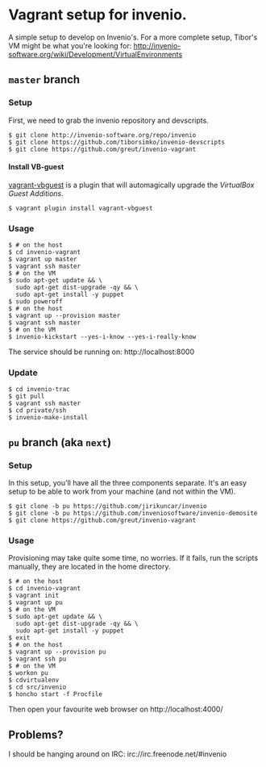 # Vagrant setup for invenio.

A simple setup to develop on Invenio's. For a more complete setup, Tibor's VM
might be what you're looking for:
http://invenio-software.org/wiki/Development/VirtualEnvironments

##  `master` branch

### Setup

First, we need to grab the invenio repository and devscripts.

    $ git clone http://invenio-software.org/repo/invenio
    $ git clone https://github.com/tiborsimko/invenio-devscripts
    $ git clone https://github.com/greut/invenio-vagrant

#### Install VB-guest

[vagrant-vbguest](https://github.com/dotless-de/vagrant-vbguest) is a plugin
that will automagically upgrade the _VirtualBox Guest Additions_.

    $ vagrant plugin install vagrant-vbguest

### Usage

    $ # on the host
    $ cd invenio-vagrant
    $ vagrant up master
    $ vagrant ssh master
    $ # on the VM
    $ sudo apt-get update && \
      sudo apt-get dist-upgrade -qy && \
      sudo apt-get install -y puppet
    $ sudo poweroff
    $ # on the host
    $ vagrant up --provision master
    $ vagrant ssh master
    $ # on the VM
    $ invenio-kickstart --yes-i-know --yes-i-really-know

The service should be running on: http://localhost:8000

### Update

    $ cd invenio-trac
    $ git pull
    $ vagrant ssh master
    $ cd private/ssh
    $ invenio-make-install

## `pu` branch (aka `next`)

### Setup

In this setup, you'll have all the three components separate. It's an easy
setup to be able to work from your machine (and not within the VM).

    $ git clone -b pu https://github.com/jirikuncar/invenio
    $ git clone -b pu https://github.com/inveniosoftware/invenio-demosite
    $ git clone https://github.com/greut/invenio-vagrant

### Usage

Provisioning may take quite some time, no worries. If it fails, run the scripts
manually, they are located in the home directory.

    $ # on the host
    $ cd invenio-vagrant
    $ vagrant init
    $ vagrant up pu
    $ # on the VM
    $ sudo apt-get update && \
      sudo apt-get dist-upgrade -qy && \
      sudo apt-get install -y puppet
    $ exit
    $ # on the host
    $ vagrant up --provision pu
    $ vagrant ssh pu
    $ # on the VM
    $ workon pu
    $ cdvirtualenv
    $ cd src/invenio
    $ honcho start -f Procfile

Then open your favourite web browser on http://localhost:4000/

## Problems?

I should be hanging around on IRC: irc://irc.freenode.net/#invenio
